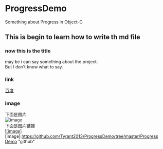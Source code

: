 ProgressDemo
============

Something about Progress in Object-C

This is begin to learn how to write th md file
-------------------

### now this is the title

may be i can say something about the project.<br />
But I don't know what to say.

### link
[百度](http://www.baidu.com)<br />

### image
下面是图片<br />
![image](https://github.com/Tyrant2013/ProgressDemo/tree/master/ProgressDemo/Default.png "github")<br />
下面是图片链接<br />
[![image]](https://github.com/Tyrant2013/ProgressDemo/tree/master/ProgressDemo/Default.png)
[image]:https://github.com/Tyrant2013/ProgressDemo/tree/master/ProgressDemo "github"

